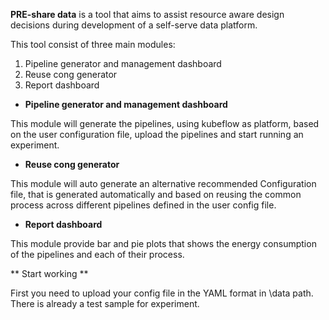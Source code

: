**PRE-share data** is a tool that aims to assist resource aware design decisions during development of a self-serve data platform.

This tool consist of three main modules:

1. Pipeline generator and management dashboard
2. Reuse cong generator
3. Report dashboard


* **Pipeline generator and management dashboard**

This module will generate the pipelines, using kubeflow as platform, 
based on the user configuration file, upload the pipelines and start running an experiment. 

* **Reuse cong generator**

This module will auto generate an alternative recommended Configuration file,
that is generated automatically and based on reusing the common process across different pipelines defined in the user config file.

*  **Report dashboard**

This module provide bar and pie plots that shows the energy consumption of the pipelines and each of their process.


** Start working **

First you need to upload your config file in the YAML format in \data path. There is already a test sample for experiment.
